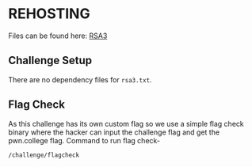# REHOSTING

Files can be found here: [RSA3](https://github.com/sajjadium/ctf-archives/tree/main/ctfs/BYUCTF/2023/crypto/RSA3)

## Challenge Setup
There are no dependency files for `rsa3.txt`.

## Flag Check

As this challenge has its own custom flag so we use a simple flag check binary where the hacker can input the challenge flag and get the pwn.college flag. Command to run flag check-
```
/challenge/flagcheck
```
